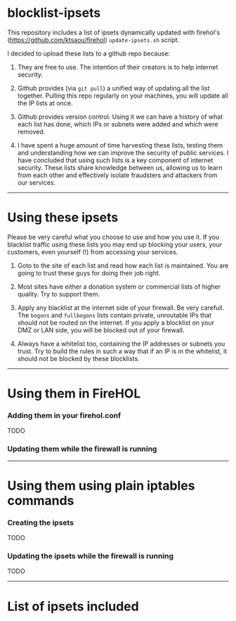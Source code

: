 # blocklist-ipsets

This repository includes a list of ipsets dynamically updated with
firehol's (https://github.com/ktsaou/firehol) `update-ipsets.sh`
script.

I decided to upload these lists to a github repo because:

1. They are free to use. The intention of their creators is to help internet security.

2. Github provides (via `git pull`) a unified way of updating all the list together. Pulling this repo regularly on your machines, you will update all the IP lists at once.

3. Github provides version control. Using it we can have a history of what each list has done, which IPs or subnets were added and which were removed.

4. I have spent a huge amount of time harvesting these lists, testing them and understanding how we can improve the security of public services. I have concluded that using such lists is a key component of internet security. These lists share knowledge between us, allowing us to learn from each other and effectively isolate fraudsters and attackers from our services.

---

# Using these ipsets
Please be very careful what you choose to use and how you use it. If you blacklist traffic using these lists you may end up blocking your users, your customers, even yourself (!) from accessing your services.

1. Goto to the site of each list and read how each list is maintained. You are going to trust these guys for doing their job right.

2. Most sites have either a donation system or commercial lists of higher quality. Try to support them. 

3. Apply any blacklist at the internet side of your firewall. Be very carefull. The `bogons` and `fullbogons` lists contain private, unroutable IPs that should not be routed on the internet. If you apply a blocklist on your DMZ or LAN side, you will be blocked out of your firewall.

4. Always have a whitelist too, containing the IP addresses or subnets you trust. Try to build the rules in such a way that if an IP is in the whitelist, it should not be blocked by these blocklists.

---

# Using them in FireHOL

### Adding them in your firehol.conf
TODO

### Updating them while the firewall is running

---

# Using them using plain iptables commands

### Creating the ipsets
TODO

### Updating the ipsets while the firewall is running
TODO

---

# List of ipsets included
